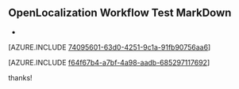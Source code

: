 ## OpenLocalization Workflow Test MarkDown
* 

[AZURE.INCLUDE [74095601-63d0-4251-9c1a-91fb90756aa6](calleeMd1.md)]



[AZURE.INCLUDE [f64f67b4-a7bf-4a98-aadb-685297117692](calleeMd2.md)]

 
thanks!